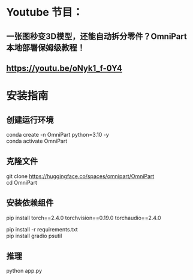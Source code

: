 # Youtube 节目：
## 一张图秒变3D模型，还能自动拆分零件？OmniPart 本地部署保姆级教程！
## https://youtu.be/oNyk1_f-0Y4

# 安装指南
## 创建运行环境
conda create -n OmniPart python=3.10 -y  
conda activate OmniPart  

## 克隆文件
git clone https://huggingface.co/spaces/omnipart/OmniPart  
cd OmniPart  

## 安装依赖组件
pip install torch==2.4.0 torchvision==0.19.0 torchaudio==2.4.0  

pip install -r requirements.txt  
pip install gradio psutil  

## 推理
python app.py










  












 
















